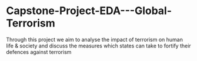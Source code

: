 # Capstone-Project-EDA---Global-Terrorism
Through this project we aim to analyse the impact of terrorism on human life &amp; society and discuss the measures which states can take to fortify their defences against terrorism
